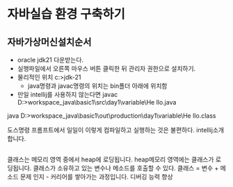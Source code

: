# 자바실습 환경 구축하기

## 자바가상머신설치순서
- oracle jdk21 다운받는다.
- 실행파일에서 오른쪽 마우스 버튼 클릭한 뒤 관리자 권한으로 설치하기.
- 물리적인 위치
c:\>jdk-21
    - java명령과 javac명령의 위치는 bin폴더 아래에 위치함
- 만일 intellij를 사용하지 않는다면
javac D:\>workspace_java\basic1\src\day1\variable\He
llo.java

java D:\>workspace_java\basic1\out\production\day1\variable\He
llo.class

도스명령 프롬프트에서 일일이 이렇게 컴파일하고
실행하는 것은 불편하다.
intellij소개 합니다. <br />

<img src="" />

클래스는 메모리 영역 중에서 heap에 로딩됩니다.
heap메모리 영역에는 클래스가 로딩됩니다.
클래스가 소유하고 있는 변수나 메소드를 호출할 수 있다.
클래스 = 변수 + 메소드
문제 인지 - 커리어를 쌓아가는 과정입니다.
디버깅 능력 향상